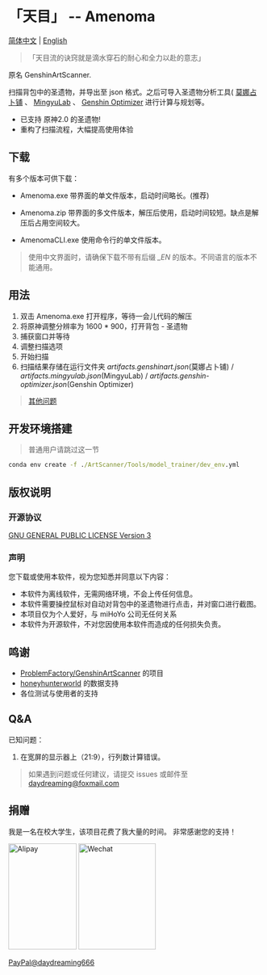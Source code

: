 # 「天目」 -- Amenoma

[简体中文](./README.md) | [English](./README_en.md)

> 「天目流的诀窍就是滴水穿石的耐心和全力以赴的意志」

原名 GenshinArtScanner.

扫描背包中的圣遗物，并导出至 json 格式。之后可导入圣遗物分析工具( [莫娜占卜铺](https://www.mona-uranai.com) 、 [MingyuLab](https://genshin.mingyulab.com) 、 [Genshin Optimizer](https://frzyc.github.io/genshin-optimizer ) 进行计算与规划等。

- 已支持 原神2.0 的圣遗物!
- 重构了扫描流程，大幅提高使用体验


## 下载

有多个版本可供下载：

- Amenoma.exe
  带界面的单文件版本，启动时间略长。(推荐)

- Amenoma.zip
  带界面的多文件版本，解压后使用，启动时间较短。缺点是解压后占用空间较大。

- AmenomaCLI.exe
  使用命令行的单文件版本。

> 使用中文界面时，请确保下载不带有后缀 *_EN* 的版本。不同语言的版本不能通用。

## 用法

1. 双击 Amenoma.exe 打开程序，等待一会儿代码的解压
2. 将原神调整分辨率为 1600 * 900，打开背包 - 圣遗物
3. 捕获窗口并等待
4. 调整扫描选项
5. 开始扫描
6. 扫描结果存储在运行文件夹 *artifacts.genshinart.json*(莫娜占卜铺) / *artifacts.mingyulab.json*(MingyuLab) / *artifacts.genshin-optimizer.json*(Genshin Optimizer)

> [其他问题](#Q&A)


## 开发环境搭建

> 普通用户请跳过这一节

```cmd
conda env create -f ./ArtScanner/Tools/model_trainer/dev_env.yml
```

## 版权说明

### 开源协议

[GNU GENERAL PUBLIC LICENSE Version 3](https://www.gnu.org/licenses/gpl-3.0.html)

### 声明

您下载或使用本软件，视为您知悉并同意以下内容：

- 本软件为离线软件，无需网络环境，不会上传任何信息。
- 本软件需要操控鼠标对自动对背包中的圣遗物进行点击，并对窗口进行截图。
- 本项目仅为个人爱好，与 miHoYo 公司无任何关系
- 本软件为开源软件，不对您因使用本软件而造成的任何损失负责。


## 鸣谢

- [ProblemFactory/GenshinArtScanner](https://github.com/ProblemFactory/GenshinArtScanner)
的项目
- [honeyhunterworld](https://genshin.honeyhunterworld.com/) 的数据支持
- 各位测试与使用者的支持


## Q&A

已知问题：

1. 在宽屏的显示器上（21:9），行列数计算错误。

> 如果遇到问题或任何建议，请提交 issues 或邮件至 [daydreaming@foxmail.com](mailto://daydreaming@foxmail.com)


## 捐赠

我是一名在校大学生，该项目花费了我大量的时间。
非常感谢您的支持！

<img src="https://daydreaming.top/wp-content/uploads/2021/08/QQ图片20210822004740.jpg" width="135" height="210" alt="Alipay"/>

<img src="https://daydreaming.top/wp-content/uploads/2021/08/QQ图片20210822004735.png" width="153" height="210" alt="Wechat"/>

[PayPal@daydreaming666](https://www.paypal.me/daydreaming666)
